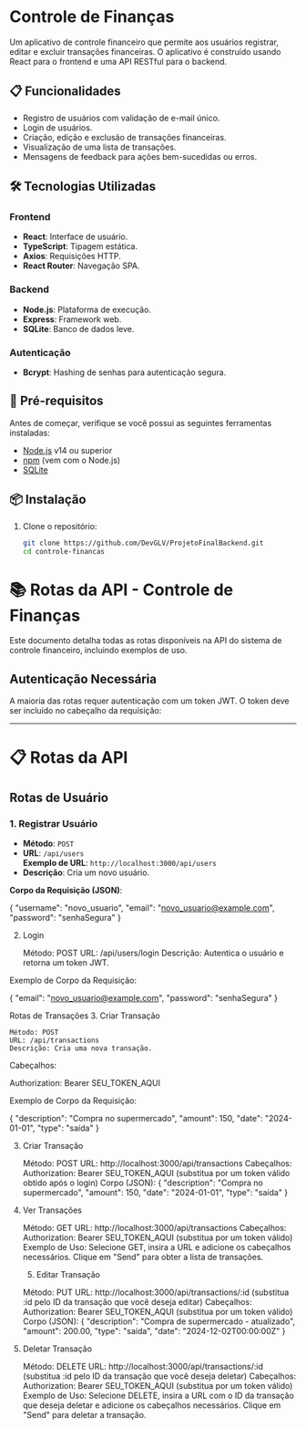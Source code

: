 # Controle de Finanças

Um aplicativo de controle financeiro que permite aos usuários registrar, editar e excluir transações financeiras. O aplicativo é construído usando React para o frontend e uma API RESTful para o backend.

## 📋 Funcionalidades

- Registro de usuários com validação de e-mail único.
- Login de usuários.
- Criação, edição e exclusão de transações financeiras.
- Visualização de uma lista de transações.
- Mensagens de feedback para ações bem-sucedidas ou erros.

## 🛠️ Tecnologias Utilizadas

### **Frontend**
- **React**: Interface de usuário.
- **TypeScript**: Tipagem estática.
- **Axios**: Requisições HTTP.
- **React Router**: Navegação SPA.

### **Backend**
- **Node.js**: Plataforma de execução.
- **Express**: Framework web.
- **SQLite**: Banco de dados leve.

### **Autenticação**
- **Bcrypt**: Hashing de senhas para autenticação segura.

## 🚀 Pré-requisitos

Antes de começar, verifique se você possui as seguintes ferramentas instaladas:

- [Node.js](https://nodejs.org/) v14 ou superior
- [npm](https://www.npmjs.com/) (vem com o Node.js)
- [SQLite](https://www.sqlite.org/index.html)

## 📦 Instalação

1. Clone o repositório:
   ```bash
   git clone https://github.com/DevGLV/ProjetoFinalBackend.git
   cd controle-financas

# 📚 Rotas da API - Controle de Finanças

Este documento detalha todas as rotas disponíveis na API do sistema de controle financeiro, incluindo exemplos de uso.

## **Autenticação Necessária**

A maioria das rotas requer autenticação com um token JWT. O token deve ser incluído no cabeçalho da requisição:

---

# 📋 Rotas da API

## **Rotas de Usuário**

### 1. Registrar Usuário

- **Método**: `POST`  
- **URL**: `/api/users`  
  **Exemplo de URL**: `http://localhost:3000/api/users`  
- **Descrição**: Cria um novo usuário.

**Corpo da Requisição (JSON)**:

{
  "username": "novo_usuario",
  "email": "novo_usuario@example.com",
  "password": "senhaSegura"
}



2. Login

    Método: POST
    URL: /api/users/login
    Descrição: Autentica o usuário e retorna um token JWT.

Exemplo de Corpo da Requisição:

{
  "email": "novo_usuario@example.com",
  "password": "senhaSegura"
}

Rotas de Transações
3. Criar Transação

    Método: POST
    URL: /api/transactions
    Descrição: Cria uma nova transação.

Cabeçalhos:

Authorization: Bearer SEU_TOKEN_AQUI

Exemplo de Corpo da Requisição:

{
  "description": "Compra no supermercado",
  "amount": 150,
  "date": "2024-01-01",
  "type": "saída"
}

   

3. Criar Transação

    Método: POST
    URL: http://localhost:3000/api/transactions
    Cabeçalhos:
        Authorization: Bearer SEU_TOKEN_AQUI (substitua por um token válido obtido após o login)
    Corpo (JSON):
{
  "description": "Compra no supermercado",
  "amount": 150,
  "date": "2024-01-01",
  "type": "saída"
}
4. Ver Transações

    Método: GET
    URL: http://localhost:3000/api/transactions
    Cabeçalhos:
        Authorization: Bearer SEU_TOKEN_AQUI (substitua por um token válido)
    Exemplo de Uso:
        Selecione GET, insira a URL e adicione os cabeçalhos necessários. Clique em "Send" para obter a lista de transações.

   5. Editar Transação

    Método: PUT
    URL: http://localhost:3000/api/transactions/:id (substitua :id pelo ID da transação que você deseja editar)
    Cabeçalhos:
        Authorization: Bearer SEU_TOKEN_AQUI (substitua por um token válido)
    Corpo (JSON):
{
  "description": "Compra de supermercado - atualizado",
  "amount": 200.00,
  "type": "saída",
  "date": "2024-12-02T00:00:00Z"
}

6. Deletar Transação

    Método: DELETE
    URL: http://localhost:3000/api/transactions/:id (substitua :id pelo ID da transação que você deseja deletar)
    Cabeçalhos:
        Authorization: Bearer SEU_TOKEN_AQUI (substitua por um token válido)
    Exemplo de Uso:
        Selecione DELETE, insira a URL com o ID da transação que deseja deletar e adicione os cabeçalhos necessários. Clique em "Send" para deletar a transação.

